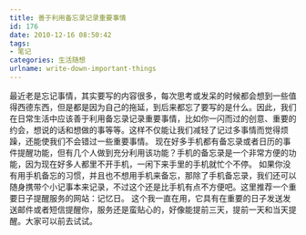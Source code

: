 ```yaml
---
title: 善于利用备忘录记录重要事情
id: 176
date: 2010-12-16 08:50:42
tags:
- 笔记
categories: 生活随想
urlname: write-down-important-things
---
```


最近老是忘记事情，其实要写的内容很多，每次思考或发呆的时候都会想到一些值得西德东西，但是都是因为自己的拖延，到后来都忘了要写的是什么。因此，我们在日常生活中应该善于利用备忘录记录重要事情，比如你一闪而过的创意、重要的约会，想说的话和想做的事等等。这样不仅能让我们减轻了记过多事情而觉得烦躁，还能使我们不会错过一些重要事情。<!--more-->
现在好多手机都有备忘录或者日历的事件提醒功能，但有几个人做到充分利用该功能？手机的备忘录是一个非常方便的功能，因为现在好多人都里不开手机，一闲下来手里的手机就忙个不停。
如果你没有用手机备忘的习惯，并且也不想用手机来备忘，那除了手机备忘录，我们还可以随身携带个小记事本来记录，不过这个还是比手机有点不方便吧。这里推荐一个重要日子提醒服务的网站：记忆日。
这个我一直在用，它具有在重要的日子发送发送邮件或者短信提醒你，服务还是蛮贴心的，好像能提前三天，提前一天和当天提醒。大家可以前去试试。
